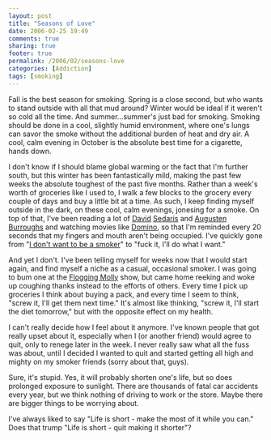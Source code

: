 ```yaml
---
layout: post
title: "Seasons of Love"
date: 2006-02-25 19:49
comments: true
sharing: true
footer: true
permalink: /2006/02/seasons-love
categories: [Addiction]
tags: [smoking]
---
```

Fall is the best season for smoking.  Spring is a close second, but who wants to stand outside with all that mud around?  Winter would be ideal if it weren't so cold all the time.  And summer...summer's just bad for smoking.  Smoking should be done in a cool, slightly humid environment, where one's lungs can savor the smoke without the additional burden of heat and dry air.  A cool, calm evening in October is the absolute best time for a cigarette, hands down.

I don't know if I should blame global warming or the fact that I'm further south, but this winter has been fantastically mild, making the past few weeks the absolute toughest of the past five months.  Rather than a week's worth of groceries like I used to, I walk a few blocks to the grocery every couple of days and buy a little bit at a time.  As such, I keep finding myself outside in the dark, on these cool, calm evenings, jonesing for a smoke.  On top of that, I've been reading a lot of <a href="http://www.amazon.com/exec/obidos/redirect?link_code=as2&path=ASIN/0316777730&tag=brocklicom-20&camp=1789&creative=9325">David</a> <a href="http://www.amazon.com/exec/obidos/redirect?link_code=as2&path=ASIN/0316776963&tag=brocklicom-20&camp=1789&creative=9325">Sedaris</a> and <a href="http://www.amazon.com/exec/obidos/redirect?link_code=as2&path=ASIN/031242227X&tag=brocklicom-20&camp=1789&creative=9325">Augusten Burroughs</a> and watching movies like <a href="http://www.imdb.com/title/tt0421054/">Domino</a>, so that I'm reminded every 20 seconds that my fingers and mouth aren't being occupied.  I've quickly gone from "<a href="http://www.brockli.com/archives/2005/10/kick_it.php">I don't want to be a smoker</a>" to "fuck it, I'll do what I want."

And yet I don't.  I've been telling myself for weeks now that I would start again, and find myself a niche as a casual, occasional smoker.  I was going to bum one at the <a href="http://www.brockli.com/archives/2006/02/flogging_molly_take_three.php">Flogging Molly</a> show, but came home reeking and woke up coughing thanks instead to the efforts of others.  Every time I pick up groceries I think about buying a pack, and every time I seem to think, "screw it, I'll get them next time."  It's almost like thinking, "screw it, I'll start the diet tomorrow," but with the opposite effect on my health.

I can't really decide how I feel about it anymore.  I've known people that got really upset about it, especially when I (or another friend) would agree to quit, only to renege later in the week.  I never really saw what all the fuss was about, until I decided I wanted to quit and started getting all high and mighty on my smoker friends (sorry about that, guys).

Sure, it's stupid.  Yes, it will probably shorten one's life, but so does prolonged exposure to sunlight.  There are thousands of fatal car accidents every year, but we think nothing of driving to work or the store.  Maybe there are bigger things to be worrying about.

I've always liked to say "Life is short - make the most of it while you can."  Does that trump "Life is short - quit making it shorter"?
